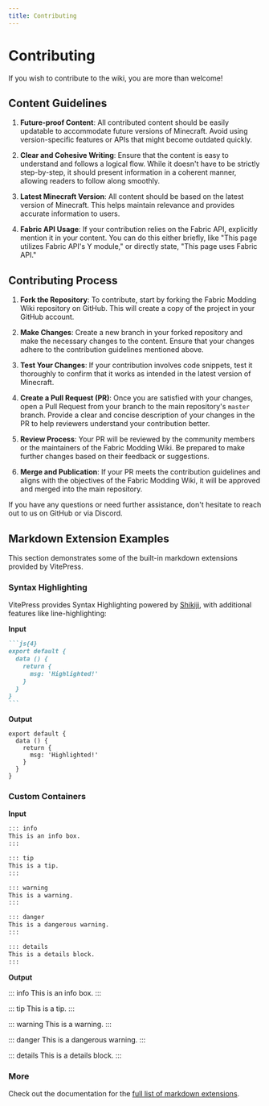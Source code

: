 ```yaml
---
title: Contributing
---
```


# Contributing

If you wish to contribute to the wiki, you are more than welcome!

## Content Guidelines

1. **Future-proof Content**: All contributed content should be easily updatable to accommodate future versions of Minecraft. Avoid using version-specific features or APIs that might become outdated quickly.

2. **Clear and Cohesive Writing**: Ensure that the content is easy to understand and follows a logical flow. While it doesn't have to be strictly step-by-step, it should present information in a coherent manner, allowing readers to follow along smoothly.

3. **Latest Minecraft Version**: All content should be based on the latest version of Minecraft. This helps maintain relevance and provides accurate information to users.

4. **Fabric API Usage**: If your contribution relies on the Fabric API, explicitly mention it in your content. You can do this either briefly, like "This page utilizes Fabric API's Y module," or directly state, "This page uses Fabric API."

## Contributing Process

1. **Fork the Repository**: To contribute, start by forking the Fabric Modding Wiki repository on GitHub. This will create a copy of the project in your GitHub account.

2. **Make Changes**: Create a new branch in your forked repository and make the necessary changes to the content. Ensure that your changes adhere to the contribution guidelines mentioned above.

3. **Test Your Changes**: If your contribution involves code snippets, test it thoroughly to confirm that it works as intended in the latest version of Minecraft.

4. **Create a Pull Request (PR)**: Once you are satisfied with your changes, open a Pull Request from your branch to the main repository's `master` branch. Provide a clear and concise description of your changes in the PR to help reviewers understand your contribution better.

5. **Review Process**: Your PR will be reviewed by the community members or the maintainers of the Fabric Modding Wiki. Be prepared to make further changes based on their feedback or suggestions.

6. **Merge and Publication**: If your PR meets the contribution guidelines and aligns with the objectives of the Fabric Modding Wiki, it will be approved and merged into the main repository.

If you have any questions or need further assistance, don't hesitate to reach out to us on GitHub or via Discord.

## Markdown Extension Examples

This section demonstrates some of the built-in markdown extensions provided by VitePress.

### Syntax Highlighting

VitePress provides Syntax Highlighting powered by [Shikiji](https://github.com/antfu/shikiji), with additional features like line-highlighting:

**Input**

````md
```js{4}
export default {
  data () {
    return {
      msg: 'Highlighted!'
    }
  }
}
```
````

**Output**

```js{4}
export default {
  data () {
    return {
      msg: 'Highlighted!'
    }
  }
}
```

### Custom Containers

**Input**

```md
::: info
This is an info box.
:::

::: tip
This is a tip.
:::

::: warning
This is a warning.
:::

::: danger
This is a dangerous warning.
:::

::: details
This is a details block.
:::
```

**Output**

::: info
This is an info box.
:::

::: tip
This is a tip.
:::

::: warning
This is a warning.
:::

::: danger
This is a dangerous warning.
:::

::: details
This is a details block.
:::

### More

Check out the documentation for the [full list of markdown extensions](https://vitepress.dev/guide/markdown).